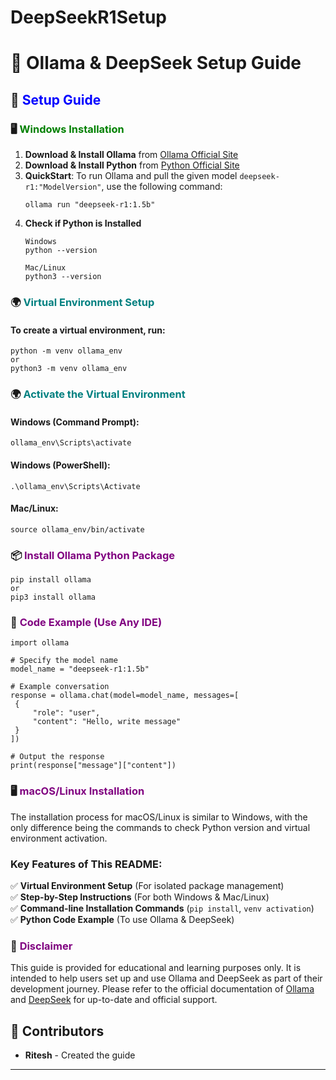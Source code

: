 # DeepSeekR1Setup
# 🧠 **Ollama & DeepSeek Setup Guide**  

## 🚀 <span style="color:blue">**Setup Guide**</span>  

### 🖥 <span style="color:green">**Windows Installation**</span>  

1. **Download & Install Ollama** from [Ollama Official Site](https://ollama.com/)  
2. **Download & Install Python** from [Python Official Site](https://www.python.org/downloads/)  
3. **QuickStart**: To run Ollama and pull the given model `deepseek-r1:"ModelVersion"`, use the following command:
   ```
   ollama run "deepseek-r1:1.5b" 
   ```
4. **Check if Python is Installed**  
   ```
   Windows
   python --version

   Mac/Linux
   python3 --version
   ```   
### 🌍 <span style="color:teal">Virtual Environment Setup</span>
#### To create a virtual environment, run:
   ```
   python -m venv ollama_env
   or
   python3 -m venv ollama_env
   ```
### 🌍 <span style="color:teal">Activate the Virtual Environment</span>
#### Windows (Command Prompt):
   ```
ollama_env\Scripts\activate
   ```
#### Windows (PowerShell):
   ``` 
.\ollama_env\Scripts\Activate
   ```
#### Mac/Linux:
```
source ollama_env/bin/activate 
```    
### 📦 <span style="color:purple">Install Ollama Python Package</span>
   ```
   pip install ollama
   or
   pip3 install ollama
   ```

### 📝 <span style="color:purple">**Code Example (Use Any IDE)**</span>  
   ```  
   import ollama

# Specify the model name
model_name = "deepseek-r1:1.5b"

# Example conversation
response = ollama.chat(model=model_name, messages=[
    {
        "role": "user",
        "content": "Hello, write message"
    }
])

# Output the response
print(response["message"]["content"])

  ```
### 🖥 <span style="color:purple">**macOS/Linux Installation**</span>
The installation process for macOS/Linux is similar to Windows, with the only difference being the commands to check Python version and virtual environment activation.
### **Key Features of This README:**  
✅ **Virtual Environment Setup** (For isolated package management)  
✅ **Step-by-Step Instructions** (For both Windows & Mac/Linux)  
✅ **Command-line Installation Commands** (`pip install`, `venv activation`)  
✅ **Python Code Example** (To use Ollama & DeepSeek) 

### 📜 <span style="color:purple">**Disclaimer**</span>
This guide is provided for educational and learning purposes only. It is intended to help users set up and use Ollama and DeepSeek as part of their development journey. Please refer to the official documentation of [Ollama](https://ollama.com/)   and [DeepSeek](https://deepseek.com/) for up-to-date and official support.


## 🙌 **Contributors**
- **Ritesh** - Created the guide
- ----



